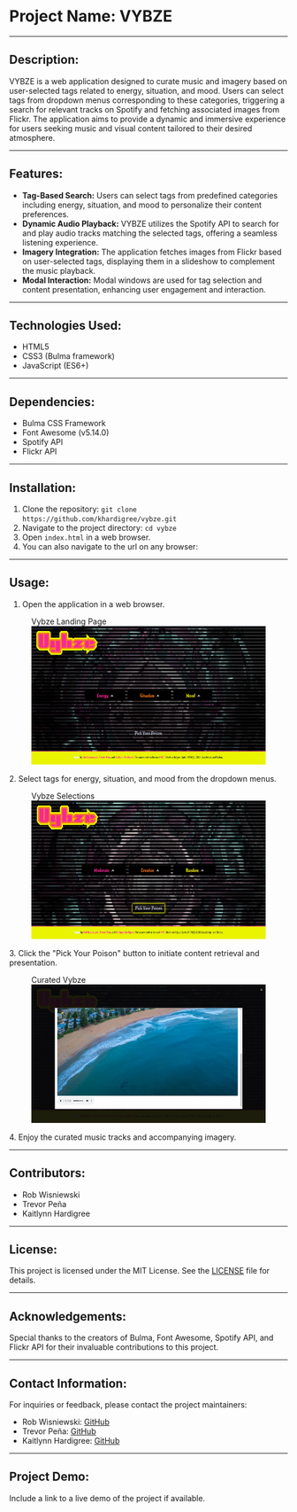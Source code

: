 # Project Name: VYBZE

---

## Description:
VYBZE is a web application designed to curate music and imagery based on user-selected tags related to energy, situation, and mood. Users can select tags from dropdown menus corresponding to these categories, triggering a search for relevant tracks on Spotify and fetching associated images from Flickr. The application aims to provide a dynamic and immersive experience for users seeking music and visual content tailored to their desired atmosphere.

---

## Features:
- **Tag-Based Search:** Users can select tags from predefined categories including energy, situation, and mood to personalize their content preferences.
- **Dynamic Audio Playback:** VYBZE utilizes the Spotify API to search for and play audio tracks matching the selected tags, offering a seamless listening experience.
- **Imagery Integration:** The application fetches images from Flickr based on user-selected tags, displaying them in a slideshow to complement the music playback.
- **Modal Interaction:** Modal windows are used for tag selection and content presentation, enhancing user engagement and interaction.

---

## Technologies Used:
- HTML5
- CSS3 (Bulma framework)
- JavaScript (ES6+)

---

## Dependencies:
- Bulma CSS Framework
- Font Awesome (v5.14.0)
- Spotify API
- Flickr API

---

## Installation:
1. Clone the repository: `git clone https://github.com/khardigree/vybze.git`
2. Navigate to the project directory: `cd vybze`
3. Open `index.html` in a web browser.
4. You can also navigate to the url on any browser: 

---

## Usage:
1. Open the application in a web browser.
<figure>
    <figcaption>Vybze Landing Page</figcaption>
    <img src="./assets/images/Vybze1.png" alt="Vybze landing page" height="250">
  </figure>
2. Select tags for energy, situation, and mood from the dropdown menus.
<figure>
    <figcaption>Vybze Selections</figcaption>
    <img src="./assets/images/Vybze2.png" alt="Vybze Selections" height="250">
  </figure>
3. Click the "Pick Your Poison" button to initiate content retrieval and presentation.
<figure>
    <figcaption>Curated Vybze</figcaption>
    <img src="./assets/images/Vybze3.png" alt="An image of the deployed modal with an image and a track player" height="250">
  </figure>
4. Enjoy the curated music tracks and accompanying imagery.

---

## Contributors:
- Rob Wisniewski
- Trevor Peña
- Kaitlynn Hardigree

---

## License:
This project is licensed under the MIT License. See the [LICENSE](LICENSE) file for details.

---

## Acknowledgements:
Special thanks to the creators of Bulma, Font Awesome, Spotify API, and Flickr API for their invaluable contributions to this project.

---

## Contact Information:
For inquiries or feedback, please contact the project maintainers:
- Rob Wisniewski: [GitHub](https://github.com/contra19)
- Trevor Peña: [GitHub](https://github.com/trevorapena)
- Kaitlynn Hardigree: [GitHub](https://github.com/khardigree)

---

## Project Demo:
Include a link to a live demo of the project if available.
